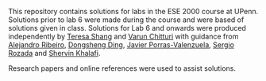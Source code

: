 This repository contains solutions for labs in the ESE 2000 course at UPenn.
Solutions prior to lab 6 were made during the course and were based of solutions given in class.
Solutions for Lab 6 and onwards were produced independently by [Teresa Shang](tshang@seas.upenn.edu) and [Varun Chitturi](varchi@seas.upenn.edu) with guidance from [Alejandro Ribeiro](aribeiro@seas.upenn.edu), [Dongsheng Ding](dongshed@seas.upenn.edu),
[Javier Porras-Valenzuela](jporras@seas.upenn.edu), [Sergio Rozada](s.rozada.2019@alumnos.urjc.es) and [Shervin Khalafi](shervink@seas.upenn.edu).

Research papers and online references were used to assist solutions.
